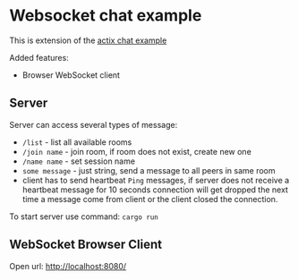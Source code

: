 # Websocket chat example

This is extension of the
[actix chat example](https://github.com/actix/actix/tree/master/examples/chat)

Added features:

* Browser WebSocket client

## Server

Server can access several types of message:

* `/list` - list all available rooms
* `/join name` - join room, if room does not exist, create new one
* `/name name` - set session name
* `some message` - just string, send a message to all peers in same room
* client has to send heartbeat `Ping` messages, if server does not receive a heartbeat message for 10 seconds connection 
will get dropped the next time a message come from client or the client closed the connection.

To start server use command: `cargo run`

## WebSocket Browser Client

Open url: [http://localhost:8080/](http://localhost:8080/)
